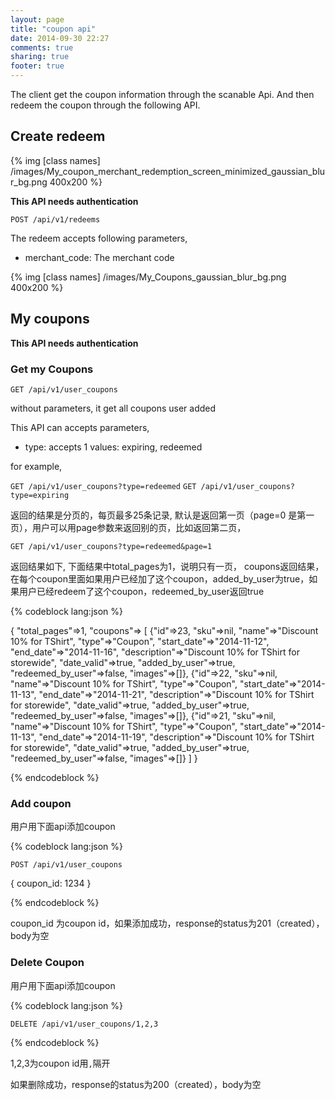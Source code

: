 ```yaml
---
layout: page
title: "coupon api"
date: 2014-09-30 22:27
comments: true
sharing: true
footer: true
---
```


The client get the coupon information through the scanable Api. And then redeem the coupon through the following API.



## Create redeem

{% img [class names] /images/My_coupon_merchant_redemption_screen_minimized_gaussian_blur_bg.png 400x200 %}

**This API needs authentication**

`POST /api/v1/redeems`

The redeem accepts following parameters,

- merchant_code:  The merchant code

{% img [class names] /images/My_Coupons_gaussian_blur_bg.png 400x200 %}

## My coupons

**This API needs authentication**

### Get my Coupons


`GET /api/v1/user_coupons`

without parameters, it get all coupons user added

This API can accepts parameters,

- type: accepts 1 values: expiring, redeemed

for example,

`GET /api/v1/user_coupons?type=redeemed`
`GET /api/v1/user_coupons?type=expiring`

返回的结果是分页的，每页最多25条记录, 默认是返回第一页（page=0 是第一页），用户可以用page参数来返回别的页，比如返回第二页，

`GET /api/v1/user_coupons?type=redeemed&page=1`

返回结果如下, 下面结果中total_pages为1，说明只有一页， coupons返回结果，在每个coupon里面如果用户已经加了这个coupon，added_by_user为true，如果用户已经redeem了这个coupon，redeemed_by_user返回true

{% codeblock lang:json %}

{
 "total_pages"=>1,
 "coupons"=>
  [
    {"id"=>23,
      "sku"=>nil,
      "name"=>"Discount 10% for TShirt",
      "type"=>"Coupon",
      "start_date"=>"2014-11-12",
      "end_date"=>"2014-11-16",
      "description"=>"Discount 10% for TShirt for storewide",
      "date_valid"=>true,
      "added_by_user"=>true,
      "redeemed_by_user"=>false,
      "images"=>[]},
     {"id"=>22,
      "sku"=>nil,
      "name"=>"Discount 10% for TShirt",
      "type"=>"Coupon",
      "start_date"=>"2014-11-13",
      "end_date"=>"2014-11-21",
      "description"=>"Discount 10% for TShirt for storewide",
      "date_valid"=>true,
      "added_by_user"=>true,
      "redeemed_by_user"=>false,
      "images"=>[]},
     {"id"=>21,
      "sku"=>nil,
      "name"=>"Discount 10% for TShirt",
      "type"=>"Coupon",
      "start_date"=>"2014-11-13",
      "end_date"=>"2014-11-19",
      "description"=>"Discount 10% for TShirt for storewide",
      "date_valid"=>true,
      "added_by_user"=>true,
      "redeemed_by_user"=>false,
      "images"=>[]}
    ]
  }

{% endcodeblock %}

### Add coupon

用户用下面api添加coupon

{% codeblock lang:json %}

`POST /api/v1/user_coupons`

{ coupon_id: 1234 }

{% endcodeblock %}

coupon_id 为coupon id，如果添加成功，response的status为201（created），body为空

### Delete Coupon

用户用下面api添加coupon

{% codeblock lang:json %}

`DELETE /api/v1/user_coupons/1,2,3`

{% endcodeblock %}

1,2,3为coupon id用`,`隔开

如果删除成功，response的status为200（created），body为空



